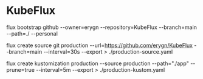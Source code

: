 # KubeFlux

flux bootstrap github --owner=erygn --repository=KubeFlux --branch=main --path=./ --personal

flux create source git production --url=https://github.com/erygn/KubeFlux --branch=main --interval=30s --export > ./production-source.yaml

flux create kustomization production --source production --path="./app" --prune=true --interval=5m --export > ./production-kustom.yaml